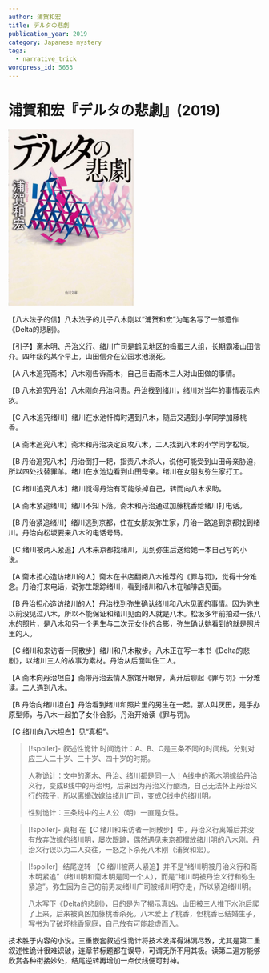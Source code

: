 ```yaml
---
author: 浦賀和宏
title: デルタの悲劇
publication_year: 2019
category: Japanese mystery
tags:
  - narrative_trick
wordpress_id: 5653
---
```


# 浦賀和宏『デルタの悲劇』(2019)

<img src=images/2019_cover.jpg width=250/>

【八木法子的信】八木法子的儿子八木刚以“浦贺和宏”为笔名写了一部遗作《Delta的悲剧》。

【引子】斋木明、丹治义行、绪川广司是鹤见地区的捣蛋三人组，长期霸凌山田信介。四年级的某个早上，山田信介在公园水池溺死。

【A 八木追究斋木】八木刚告诉斋木，自己目击斋木三人对山田做的事情。

【B 八木追究丹治】八木刚向丹治问责。丹治找到绪川，绪川对当年的事情表示内疚。

【C 八木追究绪川】绪川在水池忏悔时遇到八木，随后又遇到小学同学加藤桃香。

【A 斋木追究八木】斋木和丹治决定反攻八木，二人找到八木的小学同学松坂。

【B 丹治追究八木】丹治倒打一耙，指责八木杀人，说他可能受到山田母亲胁迫，所以四处找替罪羊。绪川在水池边看到山田母亲。绪川在女朋友弥生家打工。

【C 绪川追究八木】绪川觉得丹治有可能杀掉自己，转而向八木求助。

【A 斋木紧追绪川】绪川不知下落。斋木和丹治通过加藤桃香给绪川打电话。

【B 丹治紧追绪川】绪川逃到京都，住在女朋友弥生家，丹治一路追到京都找到绪川。丹治向松坂要来八木的电话号码。

【C 绪川被两人紧追】八木来京都找绪川，见到弥生后送给她一本自己写的小说。

【A 斋木担心造访绪川的人】斋木在书店翻阅八木推荐的《罪与罚》，觉得十分难念。丹治打来电话，说弥生跟踪绪川，看到绪川和八木在咖啡店见面。

【B 丹治担心造访绪川的人】丹治找到弥生确认绪川和八木见面的事情。因为弥生以前没见过八木，所以不能保证和绪川见面的人就是八木。松坂多年前拍过一张八木的照片，是八木和另一个男生与二次元女仆的合影，弥生确认她看到的就是照片里的人。

【C 绪川和来访者一同散步】绪川和八木散步。八木正在写一本书《Delta的悲剧》，以绪川三人的故事为素材。丹治从后面叫住二人。

【A 斋木向丹治坦白】斋带丹治去情人旅馆开眼界，离开后聊起《罪与罚》十分难读。二人遇到八木。

【B 丹治向绪川坦白】丹治看到绪川和照片里的男生在一起。那人叫灰田，是手办原型师，与八木一起拍了女仆合影。丹治开始读《罪与罚》。

【C 绪川向八木坦白】见“真相”。

> [!spoiler]- 叙述性诡计
> 时间诡计：A、B、C是三条不同的时间线，分别对应三人二十岁、三十岁、四十岁的时期。
> 
> 人称诡计：文中的斋木、丹治、绪川都是同一人！A线中的斋木明嫁给丹治义行，变成B线中的丹治明，后来因为丹治义行酗酒，自己无法怀上丹治义行的孩子，所以离婚改嫁给绪川广司，变成C线中的绪川明。
> 
> 性别诡计：三条线中的主人公（明）一直是女性。

> [!spoiler]- 真相
> 在【C 绪川和来访者一同散步】中，丹治义行离婚后并没有放弃改嫁的绪川明，屡次跟踪，偶然遇见来京都摆放绪川明的八木刚。丹治义行误以为二人交往，一怒之下杀死八木刚（浦贺和宏）。

> [!spoiler]- 结尾逆转
> 【C 绪川被两人紧追】并不是“绪川明被丹治义行和斋木明紧追”（绪川明和斋木明是同一个人），而是“绪川明被丹治义行和弥生紧追”。弥生因为自己的前男友绪川广司被绪川明夺走，所以紧追绪川明。
> 
> 八木写下《Delta的悲剧》，目的是为了揭示真凶。山田被三人推下水池后爬了上来，后来被真凶加藤桃香杀死。八木爱上了桃香，但桃香已结婚生子，写书为了破坏桃香家庭，自己放有可能趁虚而入。

技术胜于内容的小说。三重嵌套叙述性诡计将技术发挥得淋漓尽致，尤其是第二重叙述性诡计很难识破，连章节标题都在误导，可谓无所不用其极。读第二遍方能够欣赏各种衔接妙处，结尾逆转再增加一点伏线便可封神。